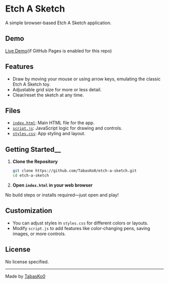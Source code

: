 # Etch A Sketch

A simple browser-based Etch A Sketch application.

## Demo

[Live Demo](https://tabasko0.github.io/etch-a-sketch/)(if GitHub Pages is enabled for this repo)

## Features

- Draw by moving your mouse or using arrow keys, emulating the classic Etch A Sketch toy.
- Adjustable grid size for more or less detail.
- Clear/reset the sketch at any time.

## Files

- [`index.html`](index.html): Main HTML file for the app.
- [`script.js`](script.js): JavaScript logic for drawing and controls.
- [`styles.css`](styles.css): App styling and layout.

## Getting Started__
1. **Clone the Repository**
   ```bash
   git clone https://github.com/TabasKo0/etch-a-sketch.git
   cd etch-a-sketch
   ```

2. **Open `index.html` in your web browser**

No build steps or installs required—just open and play!

## Customization

- You can adjust styles in `styles.css` for different colors or layouts.
- Modify `script.js` to add features like color-changing pens, saving images, or more controls.

## License

No license specified.

---

Made by [TabasKo0](https://github.com/TabasKo0)
